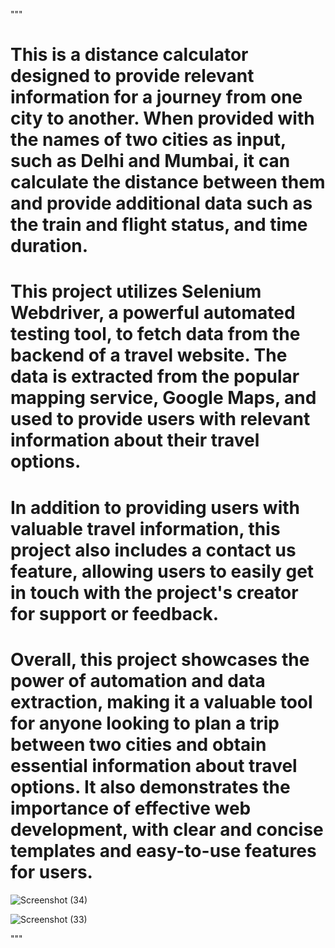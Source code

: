 """
# This is a distance calculator designed to provide relevant information for a journey from one city to another. When provided with the names of two cities as input, such as Delhi and Mumbai, it can calculate the distance between them and provide additional data such as the train and flight status, and time duration.

# This project utilizes Selenium Webdriver, a powerful automated testing tool, to fetch data from the backend of a travel website. The data is extracted from the popular mapping service, Google Maps, and used to provide users with relevant information about their travel options.

# In addition to providing users with valuable travel information, this project also includes a contact us feature, allowing users to easily get in touch with the project's creator for support or feedback.


# Overall, this project showcases the power of automation and data extraction, making it a valuable tool for anyone looking to plan a trip between two cities and obtain essential information about travel options. It also demonstrates the importance of effective web development, with clear and concise templates and easy-to-use features for users.




![Screenshot (34)](https://github.com/piyush8884/Distance_travel_info_Calculator/assets/64435441/ebd6d275-a4c6-4251-9632-60ed8a3e95e1)






![Screenshot (33)](https://github.com/piyush8884/Distance_travel_info_Calculator/assets/64435441/ade19d57-954c-4081-8eea-6d705c593f47)







"""

